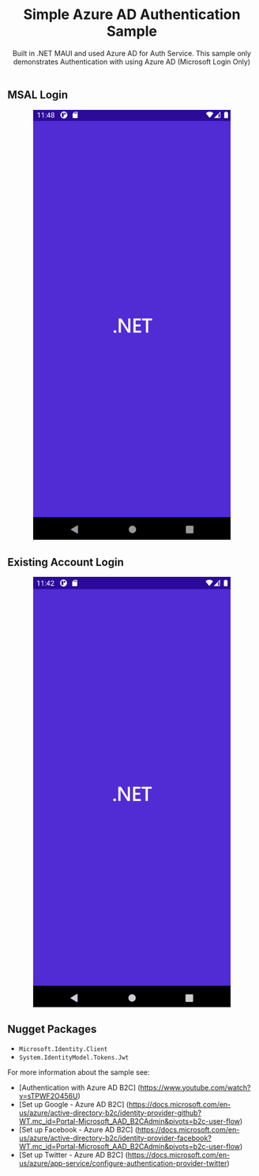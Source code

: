 <h1 align="center">Simple Azure AD Authentication Sample</h1>

<div align="center">
Built in .NET MAUI and used Azure AD for Auth Service. This sample only demonstrates Authentication with using Azure AD (Microsoft Login Only) </br></br>
</div>

##  MSAL Login
<p align="center">
    <img width="400" src="./screenshots/Start.gif">
</p>

##  Existing Account Login
<p align="center">
    <img width="400" src="./screenshots/ExistingAccount.gif">
</p>


## Nugget Packages
- `Microsoft.Identity.Client`
- `System.IdentityModel.Tokens.Jwt`

For more information about the sample see:
- [Authentication with Azure AD B2C] (https://www.youtube.com/watch?v=sTPWF2O456U)
- [Set up Google - Azure AD B2C] (https://docs.microsoft.com/en-us/azure/active-directory-b2c/identity-provider-github?WT.mc_id=Portal-Microsoft_AAD_B2CAdmin&pivots=b2c-user-flow)
- [Set up Facebook - Azure AD B2C] (https://docs.microsoft.com/en-us/azure/active-directory-b2c/identity-provider-facebook?WT.mc_id=Portal-Microsoft_AAD_B2CAdmin&pivots=b2c-user-flow)
- [Set up Twitter - Azure AD B2C] (https://docs.microsoft.com/en-us/azure/app-service/configure-authentication-provider-twitter)